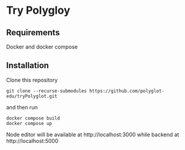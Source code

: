 # Try Polygloy

## Requirements
Docker and docker compose

## Installation
Clone this repository 
```
git clone --recurse-submodules https://github.com/polyglot-edu/tryPolyglot.git
```
and then run
```
docker compose build
docker compose up
```
Node editor will be available at http://localhost:3000 while backend at http://localhost:5000

